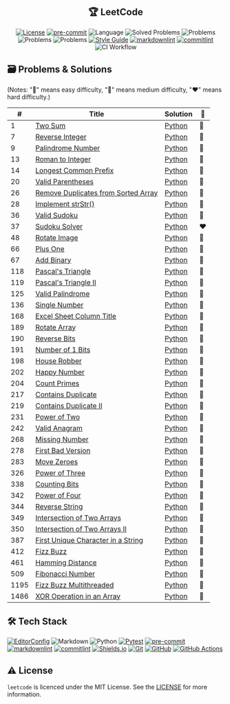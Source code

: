 <!-- markdownlint-disable MD033 -->
<!-- markdownlint-disable MD041 -->

<div align="center">
  <h2 align="center">🏆 LeetCode</h2>

  <p id="shields" align="center" markdown="1">

[![License](https://img.shields.io/badge/license-MIT-3178C6?style=flat)](LICENSE)
[![pre-commit](https://img.shields.io/badge/pre--commit-enabled-brightgreen?logo=pre-commit&logoColor=white)][github-pre-commit]
![Language](https://img.shields.io/badge/language-python-orange?style=flat)
![Solved Problems](https://img.shields.io/badge/solved-43-3178C6?style=flat)
![ Problems](https://img.shields.io/badge/easy-35-00d26a?style=flat)
![ Problems](https://img.shields.io/badge/medium-7-fcd53f?style=flat)
![ Problems](https://img.shields.io/badge/hard-1-f8312f?style=flat)
[![Style Guide](https://img.shields.io/badge/code%20style-black-000?style=flat)][github-black]
[![markdownlint](https://img.shields.io/badge/linter-markdownlint-000?style=flat)][github-markdownlint]
[![commitlint](https://img.shields.io/badge/linter-commitlint-F7B93E?style=flat)][github-commitlint]
![CI Workflow](https://github.com/malokhvii-eduard/leetcode/actions/workflows/ci.yml/badge.svg)

  </p>
</div>

## 🗃️ Problems & Solutions

(Notes: "💚" means easy difficulty, "💛" means medium difficulty,
"❤️" means hard difficulty.)

<!-- markdownlint-disable MD013 -->
| #    | Title                                                                                                     | Solution                    | 💪   |
| ---- | --------------------------------------------------------------------------------------------------------- | --------------------------- | --- |
| 1    | [Two Sum](https://leetcode.com/problems/two-sum/)                                                         | [Python](solutions/1.py)    | 💚   |
| 7    | [Reverse Integer](https://leetcode.com/problems/reverse-integer/)                                         | [Python](solutions/7.py)    | 💛   |
| 9    | [Palindrome Number](https://leetcode.com/problems/palindrome-number/)                                     | [Python](solutions/9.py)    | 💚   |
| 13   | [Roman to Integer](https://leetcode.com/problems/roman-to-integer/)                                       | [Python](solutions/13.py)   | 💚   |
| 14   | [Longest Common Prefix](https://leetcode.com/problems/longest-common-prefix/)                             | [Python](solutions/14.py)   | 💚   |
| 20   | [Valid Parentheses](https://leetcode.com/problems/valid-parentheses/)                                     | [Python](solutions/20.py)   | 💚   |
| 26   | [Remove Duplicates from Sorted Array](https://leetcode.com/problems/remove-duplicates-from-sorted-array/) | [Python](solutions/26.py)   | 💚   |
| 28   | [Implement strStr()](https://leetcode.com/problems/implement-strstr/)                                     | [Python](solutions/28.py)   | 💚   |
| 36   | [Valid Sudoku](https://leetcode.com/problems/valid-sudoku/)                                               | [Python](solutions/36.py)   | 💛   |
| 37   | [Sudoku Solver](https://leetcode.com/problems/sudoku-solver/)                                             | [Python](solutions/37.py)   | ❤️   |
| 48   | [Rotate Image](https://leetcode.com/problems/rotate-image/)                                               | [Python](solutions/48.py)   | 💛   |
| 66   | [Plus One](https://leetcode.com/problems/plus-one/)                                                       | [Python](solutions/66.py)   | 💚   |
| 67   | [Add Binary](https://leetcode.com/problems/add-binary/)                                                   | [Python](solutions/67.py)   | 💚   |
| 118  | [Pascal's Triangle](https://leetcode.com/problems/pascals-triangle/)                                      | [Python](solutions/118.py)  | 💚   |
| 119  | [Pascal's Triangle II](https://leetcode.com/problems/pascals-triangle-ii/)                                | [Python](solutions/119.py)  | 💚   |
| 125  | [Valid Palindrome](https://leetcode.com/problems/valid-palindrome/)                                       | [Python](solutions/125.py)  | 💚   |
| 136  | [Single Number](https://leetcode.com/problems/single-number/)                                             | [Python](solutions/136.py)  | 💚   |
| 168  | [Excel Sheet Column Title](https://leetcode.com/problems/excel-sheet-column-title/)                       | [Python](solutions/168.py)  | 💚   |
| 189  | [Rotate Array](https://leetcode.com/problems/rotate-array/)                                               | [Python](solutions/189.py)  | 💛   |
| 190  | [Reverse Bits](https://leetcode.com/problems/reverse-bits/)                                               | [Python](solutions/190.py)  | 💚   |
| 191  | [Number of 1 Bits](https://leetcode.com/problems/number-of-1-bits/)                                       | [Python](solutions/191.py)  | 💚   |
| 198  | [House Robber](https://leetcode.com/problems/house-robber/)                                               | [Python](solutions/198.py)  | 💛   |
| 202  | [Happy Number](https://leetcode.com/problems/happy-number/)                                               | [Python](solutions/202.py)  | 💚   |
| 204  | [Count Primes](https://leetcode.com/problems/count-primes/)                                               | [Python](solutions/204.py)  | 💛   |
| 217  | [Contains Duplicate](https://leetcode.com/problems/contains-duplicate/)                                   | [Python](solutions/217.py)  | 💚   |
| 219  | [Contains Duplicate II](https://leetcode.com/problems/contains-duplicate-ii/)                             | [Python](solutions/219.py)  | 💚   |
| 231  | [Power of Two](https://leetcode.com/problems/power-of-two/)                                               | [Python](solutions/231.py)  | 💚   |
| 242  | [Valid Anagram](https://leetcode.com/problems/valid-anagram/)                                             | [Python](solutions/242.py)  | 💚   |
| 268  | [Missing Number](https://leetcode.com/problems/missing-number/)                                           | [Python](solutions/268.py)  | 💚   |
| 278  | [First Bad Version](https://leetcode.com/problems/first-bad-version/)                                     | [Python](solutions/278.py)  | 💚   |
| 283  | [Move Zeroes](https://leetcode.com/problems/move-zeroes/)                                                 | [Python](solutions/283.py)  | 💚   |
| 326  | [Power of Three](https://leetcode.com/problems/power-of-three/)                                           | [Python](solutions/326.py)  | 💚   |
| 338  | [Counting Bits](https://leetcode.com/problems/counting-bits/)                                             | [Python](solutions/338.py)  | 💚   |
| 342  | [Power of Four](https://leetcode.com/problems/power-of-four/)                                             | [Python](solutions/342.py)  | 💚   |
| 344  | [Reverse String](https://leetcode.com/problems/reverse-string/)                                           | [Python](solutions/344.py)  | 💚   |
| 349  | [Intersection of Two Arrays](https://leetcode.com/problems/intersection-of-two-arrays/)                   | [Python](solutions/349.py)  | 💚   |
| 350  | [Intersection of Two Arrays II](https://leetcode.com/problems/intersection-of-two-arrays-ii/)             | [Python](solutions/350.py)  | 💚   |
| 387  | [First Unique Character in a String](https://leetcode.com/problems/first-unique-character-in-a-string/)   | [Python](solutions/387.py)  | 💚   |
| 412  | [Fizz Buzz](https://leetcode.com/problems/fizz-buzz/)                                                     | [Python](solutions/412.py)  | 💚   |
| 461  | [Hamming Distance](https://leetcode.com/problems/hamming-distance/)                                       | [Python](solutions/461.py)  | 💚   |
| 509  | [Fibonacci Number](https://leetcode.com/problems/fibonacci-number/)                                       | [Python](solutions/509.py)  | 💚   |
| 1195 | [Fizz Buzz Multithreaded](https://leetcode.com/problems/fizz-buzz-multithreaded/)                         | [Python](solutions/1195.py) | 💛   |
| 1486 | [XOR Operation in an Array](https://leetcode.com/problems/xor-operation-in-an-array/)                     | [Python](solutions/1486.py) | 💚   |
<!-- markdownlint-enable MD013 -->

## 🛠️ Tech Stack

<!-- markdownlint-disable MD013 -->
[![EditorConfig](https://img.shields.io/badge/EditorConfig-FEFEFE?logo=editorconfig&logoColor=000&style=flat)][editorconfig]
![Markdown](https://img.shields.io/badge/Markdown-000?logo=markdown&logoColor=fff&style=flat)
![Python](https://img.shields.io/badge/Python-3776AB?logo=python&logoColor=fff&style=flat)
[![Pytest](https://img.shields.io/badge/Pytest-0A9EDC?logo=pytest&logoColor=fff&style=flat)][github-pytest]
[![pre-commit](https://img.shields.io/badge/pre--commit-FAB040?logo=precommit&logoColor=fff&style=flat)][github-pre-commit]
[![markdownlint](https://img.shields.io/badge/markdownlint-000?logo=markdown&logoColor=fff&style=flat)][github-markdownlint]
[![commitlint](https://img.shields.io/badge/commitlint-F7B93E?logo=c&logoColor=000&style=flat)][github-commitlint]
[![Shields.io](https://img.shields.io/badge/Shields.io-000?logo=shieldsdotio&logoColor=fff&style=flat)][shields]
[![Git](https://img.shields.io/badge/Git-F05032?logo=git&logoColor=fff&style=flat)][git-scm]
[![GitHub](https://img.shields.io/badge/GitHub-181717?logo=github&logoColor=fff&style=flat)][github]
[![GitHub Actions](https://img.shields.io/badge/GitHub%20Actions-2088FF?logo=githubactions&logoColor=fff&style=flat)][github-actions]
<!-- markdownlint-enable MD013 -->

## ⚠️ License

`leetcode` is licenced under the MIT License. See the [LICENSE](LICENSE)
for more information.

<!-- markdownlint-disable MD013 -->
<!-- Github links -->
[github-actions]: https://docs.github.com/en/actions
[github-black]: https://github.com/psf/black
[github-commitlint]: https://github.com/conventional-changelog/
[github-markdownlint]: https://github.com/DavidAnson/markdownlint
[github-pre-commit]: https://github.com/pre-commit/pre-commit
[github-pytest]: https://github.com/pytest-dev/pytest
[github]: https://github.com

<!-- Other links -->
[editorconfig]: https://editorconfig.org
[git-scm]: https://git-scm.com
[shields]: https://shields.io
